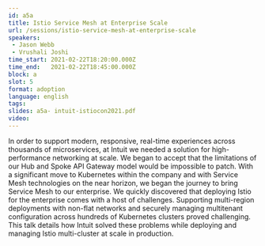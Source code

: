 ```yaml
---
id: a5a
title: Istio Service Mesh at Enterprise Scale
url: /sessions/istio-service-mesh-at-enterprise-scale
speakers:
 - Jason Webb
 - Vrushali Joshi
time_start: 2021-02-22T18:20:00.000Z
time_end:   2021-02-22T18:45:00.000Z
block: a
slot: 5
format: adoption
language: english
tags:
slides: a5a- intuit-istiocon2021.pdf
video:
---
```


In order to support modern, responsive, real-time experiences across thousands of microservices, at Intuit we needed a solution for high-performance networking at scale. We began to accept that the limitations of our Hub and Spoke API Gateway model would be impossible to patch.  With a significant move to Kubernetes within the company and with Service Mesh technologies on the near horizon, we began the journey to bring Service Mesh to our enterprise.  We quickly discovered that deploying Istio for the enterprise comes with a host of challenges. Supporting multi-region deployments with non-flat networks and securely managing multitenant configuration across hundreds of Kubernetes clusters proved challenging. This talk details how Intuit solved these problems while deploying and managing Istio multi-cluster at scale in production.

